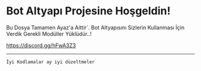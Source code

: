 Bot Altyapı Projesine Hoşgeldin!
=================
 Bu Dosya Tamamen Ayaz'a Aittir`. Bot Altyapısını Sizlerin Kullanması İçin Verdik Gerekli Modüller Yüklüdür..!

https://discord.gg/hFwA3Z3

-------------------

`İyi Kodlamalar ay iyi düzeltmeler`

